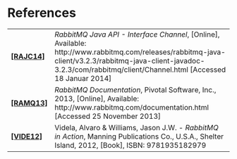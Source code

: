 # References

<table>
<tr>
<td>
<a href="http://www.rabbitmq.com/releases/rabbitmq-java-client/v3.2.3/rabbitmq-java-client-javadoc-3.2.3/com/rabbitmq/client/Channel.html" name="RAJC14"><b>[RAJC14]</b></a>
</td>
<td><i>RabbitMQ Java API - Interface Channel</i>, [Online], Available: 
http://www.rabbitmq.com/releases/rabbitmq-java-client/v3.2.3/rabbitmq-java-client-javadoc-3.2.3/com/rabbitmq/client/Channel.html [Accessed 18 Januar 2014]</td>
</tr>

<tr>
<td><a href="http://www.rabbitmq.com/documentation.html" name="RAMQ13"><b>[RAMQ13]</b></a></td>
<td><i>RabbitMQ Documentation</i>, Pivotal Software, Inc., 2013, [Online], Available: http://www.rabbitmq.com/documentation.html [Accessed 25 November 2013]</td>
</tr>

<tr>
<td><a href="http://manning.com/videla/" name="VIDE12"><b>[VIDE12]</b></a></td>
<td>Videla, Alvaro & Williams, Jason J.W. - <i>RabbitMQ in Action</i>, Manning Publications Co., U.S.A., Shelter Island, 2012, [Book], ISBN: 9781935182979</td>
</tr>

</table>